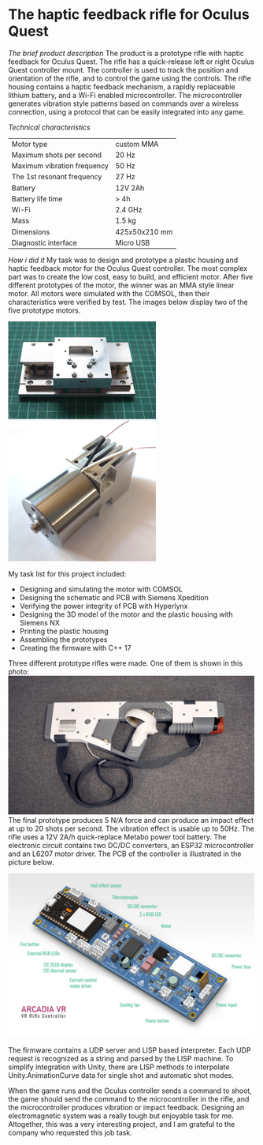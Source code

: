 # The haptic feedback rifle for Oculus Quest

*The brief product description*
The product is a prototype rifle with haptic feedback for Oculus Quest. The rifle has a quick-release left or right Oculus Quest controller mount. The controller is used to track the position and orientation of the rifle, and to control the game using the controls. The rifle housing contains a haptic feedback mechanism, a rapidly replaceable lithium battery, and a Wi-Fi enabled microcontroller. The microcontroller generates vibration style patterns based on commands over a wireless connection, using a protocol that can be easily integrated into any game.
 
*Technical characteristics*

|                 |            |
|-----------------|------------|
| Motor type    | custom MMA |
| Maximum shots per second |     20 Hz |
| Maximum vibration frequency  | 50 Hz |
| The 1st resonant frequency  | 27 Hz |
| Battery    | 12V 2Ah|
| Battery life time | > 4h |
| Wi-Fi    | 2.4 GHz|
| Mass   | 1.5 kg |
| Dimensions   | 425x50x210 mm |
| Diagnostic interface  | Micro USB |

*How i did it*
My task was to design and prototype a plastic housing and haptic feedback motor for the Oculus Quest controller. The most complex part was to create the low cost, easy to build, and efficient motor. After five different prototypes of the motor, the winner was an  MMA style linear motor.  All motors were simulated with the COMSOL, then their characteristics were verified by test.
The images below display two of the five prototype motors.
<div>
<img src="/projects/ar_vr_rifle/images/motor_1.jpg" width="300" ><img src="/projects/ar_vr_rifle/images/vca_prototype.jpg" width="300" >
</div>

My task list for this project included:

- Designing and simulating the motor with COMSOL
- Designing the schematic and PCB with Siemens Xpedition
- Verifying the power integrity of PCB with Hyperlynx
- Designing the 3D model of the motor and the plastic housing with Siemens NX
- Printing the plastic housing
- Assembling the prototypes
- Creating the firmware with C++ 17

Three different prototype  rifles  were made. One of them is shown in this photo:
<img src="/projects/ar_vr_rifle/images/rifle_03.jpg" width="500" >
The final prototype produces 5 N/A force and can produce an impact effect at up to 20 shots per second. The vibration effect is usable up to 50Hz. The rifle uses a 12V 2A/h quick-replace Metabo power tool battery.
The electronic circuit contains two DC/DC converters, an ESP32 microcontroller and an L6207 motor driver. The PCB of the controller is illustrated in the picture below.

<div>
<img src="/projects/ar_vr_rifle/images/vr_rifle_pcb.png" width="500" >
</div>

The firmware contains a UDP server and LISP based interpreter. Each UDP request is recognized as a string and parsed by the LISP machine. To simplify integration with Unity, there are LISP methods to interpolate Unity.AnimationCurve data for single shot and  automatic shot modes.

When the game runs and the Oculus controller sends a command to shoot, the game should send the command to the microcontroller in the rifle, and the microcontroller produces vibration or impact feedback.
Designing an electromagnetic system was a really tough  but  enjoyable task for me. 
Altogether, this was a very interesting project, and I am grateful to the company who requested this job task.

